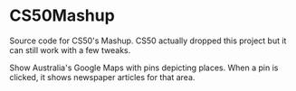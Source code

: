 # CS50Mashup
Source code for CS50's Mashup. CS50 actually dropped this project but it can still work with a few tweaks.

Show Australia's Google Maps with pins depicting places. When a pin is clicked, it shows newspaper articles for that area.
